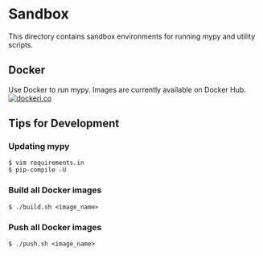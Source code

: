 # Sandbox
This directory contains sandbox environments for running mypy and utility scripts.

## Docker
Use Docker to run mypy. Images are currently available on Docker Hub.
[![dockeri.co](https://dockeri.co/image/ymyzk/mypy-playground-sandbox)](https://hub.docker.com/r/ymyzk/mypy-playground-sandbox)

## Tips for Development
### Updating mypy
```console
$ vim requirements.in
$ pip-compile -U
```

### Build all Docker images
```console
$ ./build.sh <image_name>
```

### Push all Docker images
```console
$ ./push.sh <image_name>
```
